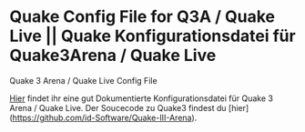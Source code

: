 # Quake Config File for Q3A / Quake Live || Quake Konfigurationsdatei für Quake3Arena / Quake Live
Quake 3 Arena / Quake Live Config File




[Hier](https://github.com/ulgrimar/QuakeConfig/blob/master/myconfig.cfg) findet ihr eine gut Dokumentierte Konfigurationsdatei für Quake 3 Arena / Quake Live. Der Soucecode zu Quake3 findest du [hier] (https://github.com/id-Software/Quake-III-Arena).
